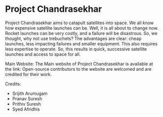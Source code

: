 # Project Chandrasekhar

Project Chandrasekhar aims to catapult satellites into space. We all know how expensive satellite launches can be. Well, it is all about to change now. Rocket launches can be very costly, and a failure will be disastrous. So, we thought, why not use trebuchets? The advantages are clear: cheap launches, less impacting failures and smaller equipment. This also requires less expertise to operate. So, this results in quick, successive satellite launches and access to space for all.

Main Website:
The Main website of Project Chandrasekhar is available at the link:
Open-source contributors to the website are welcomed and are credited for their work.

Credits:
* Srijith Arumugam
* Pranav Suresh
* Prithiv Suresh
* Syed Afridhis

